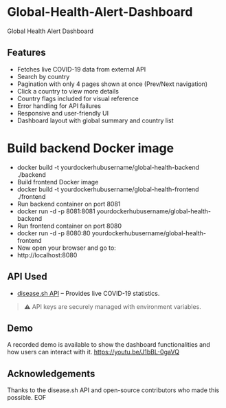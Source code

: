 # Global-Health-Alert-Dashboard
Global Health Alert Dashboard

##  Features
- Fetches live COVID-19 data from external API
- Search by country
- Pagination with only 4 pages shown at once (Prev/Next navigation)
- Click a country to view more details
- Country flags included for visual reference
- Error handling for API failures
- Responsive and user-friendly UI
- Dashboard layout with global summary and country list

# Build backend Docker image
- docker build -t yourdockerhubusername/global-health-backend ./backend
- Build frontend Docker image
- docker build -t yourdockerhubusername/global-health-frontend ./frontend
- Run backend container on port 8081
- docker run -d -p 8081:8081 yourdockerhubusername/global-health-backend
- Run frontend container on port 8080
- docker run -d -p 8080:80 yourdockerhubusername/global-health-frontend
- Now open your browser and go to:
- http://localhost:8080

##  API Used
- [disease.sh API](https://disease.sh) – Provides live COVID-19 statistics.

> ⚠ API keys are securely managed with environment variables.

##  Demo
A recorded demo is available to show the dashboard functionalities and how users can interact with it.
https://youtu.be/J1bBL-0gaVQ

##  Acknowledgements
Thanks to the disease.sh API and open-source contributors who made this possible.
EOF
